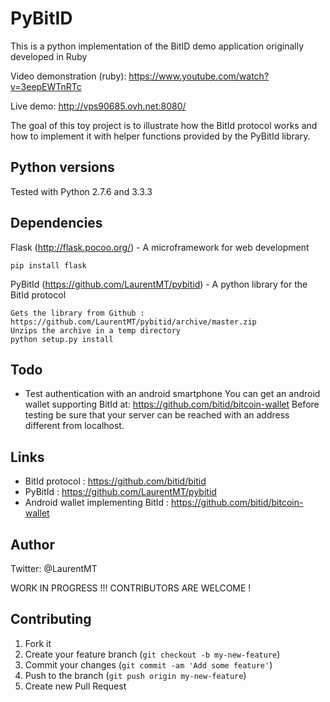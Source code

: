 # PyBitID

This is a python implementation of the BitID demo application originally developed in Ruby

Video demonstration (ruby): https://www.youtube.com/watch?v=3eepEWTnRTc

Live demo: http://vps90685.ovh.net:8080/

The goal of this toy project is to illustrate how the BitId protocol works and how to implement it with helper functions provided by the PyBitId library.


## Python versions

Tested with Python 2.7.6 and 3.3.3


## Dependencies

Flask (http://flask.pocoo.org/) - A microframework for web development
```
pip install flask
```

PyBitId (https://github.com/LaurentMT/pybitid) - A python library for the BitId protocol
```
Gets the library from Github : https://github.com/LaurentMT/pybitid/archive/master.zip
Unzips the archive in a temp directory
python setup.py install
```


## Todo

- Test authentication with an android smartphone
  You can get an android wallet supporting BitId at: https://github.com/bitid/bitcoin-wallet
  Before testing be sure that your server can be reached with an address different from localhost.


## Links
 - BitId protocol : https://github.com/bitid/bitid
 - PyBitId : https://github.com/LaurentMT/pybitid
 - Android wallet implementing BitId : https://github.com/bitid/bitcoin-wallet


## Author
Twitter: @LaurentMT


WORK IN PROGRESS !!! CONTRIBUTORS ARE WELCOME !

## Contributing

1. Fork it
2. Create your feature branch (`git checkout -b my-new-feature`)
3. Commit your changes (`git commit -am 'Add some feature'`)
4. Push to the branch (`git push origin my-new-feature`)
5. Create new Pull Request
